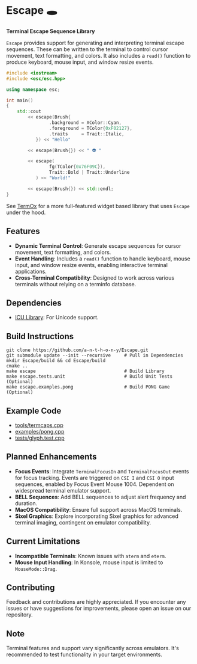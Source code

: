 # Escape 🕳️

__Terminal Escape Sequence Library__

`Escape` provides support for generating and interpreting terminal escape
sequences. These can be written to the terminal to control cursor movement, text
formatting, and colors. It also includes a `read()` function to produce
keyboard, mouse input, and window resize events.

```cpp
#include <iostream>
#include <esc/esc.hpp>

using namespace esc;

int main()
{
    std::cout
        << escape(Brush{
                .background = XColor::Cyan,
                .foreground = TColor{0xF02127},
                .traits     = Trait::Italic,
           }) << "Hello"

        << escape(Brush{}) << " 👽 "

        << escape(
                fg(TColor{0x76F09C}),
                Trait::Bold | Trait::Underline
           ) << "World!"

        << escape(Brush{}) << std::endl;
}
```

See [TermOx](https://github.com/a-n-t-h-o-n-y/TermOx) for a more full-featured
widget based library that uses `Escape` under the hood.

## Features

- **Dynamic Terminal Control**: Generate escape sequences for cursor movement, text formatting, and colors.
- **Event Handling**: Includes a `read()` function to handle keyboard, mouse input, and window resize events, enabling interactive terminal applications.
- **Cross-Terminal Compatibility**: Designed to work across various terminals without relying on a terminfo database.

## Dependencies

- [ICU Library](https://icu.unicode.org/): For Unicode support.

## Build Instructions

    git clone https://github.com/a-n-t-h-o-n-y/Escape.git
    git submodule update --init --recursive     # Pull in Dependencies
    mkdir Escape/build && cd Escape/build
    cmake ..
    make escape                                 # Build Library
    make escape.tests.unit                      # Build Unit Tests (Optional)
    make escape.examples.pong                   # Build PONG Game (Optional)

## Example Code

- [tools/termcaps.cpp](./tools/termcaps.cpp)
- [examples/pong.cpp](./examples/pong.cpp)
- [tests/glyph.test.cpp](./tests/glyph.test.cpp)

## Planned Enhancements

- **Focus Events**: Integrate `TerminalFocusIn` and `TerminalFocusOut` events
for focus tracking. Events are triggered on `CSI I` and `CSI O` input sequences,
enabled by Focus Event Mouse 1004. Dependent on widespread terminal emulator
support.
- **BELL Sequences**: Add BELL sequences to adjust alert frequency and duration.
- **MacOS Compatibility**: Ensure full support across MacOS terminals.
- **Sixel Graphics**: Explore incorporating Sixel graphics for advanced terminal
imaging, contingent on emulator compatibility.

## Current Limitations

- **Incompatible Terminals**: Known issues with `aterm` and `eterm`.
- **Mouse Input Handling**: In Konsole, mouse input is limited to `MouseMode::Drag`.

## Contributing

Feedback and contributions are highly appreciated. If you encounter any issues
or have suggestions for improvements, please open an issue on our repository.

## Note

Terminal features and support vary significantly across emulators. It's
recommended to test functionality in your target environments.